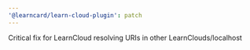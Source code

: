 ```yaml
---
'@learncard/learn-cloud-plugin': patch
---
```


Critical fix for LearnCloud resolving URIs in other LearnClouds/localhost
